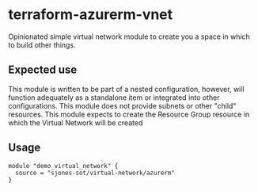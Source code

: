 # terraform-azurerm-vnet

Opinionated simple virtual network module to create you a space in which to build other things.

## Expected use
This module is written to be part of a nested configuration, however, will function adequately as a standalone item or integrated into other configurations.
This module does not provide subnets or other "child" resources.
This module expects to create the Resource Group resource in which the Virtual Network will be created

## Usage
```hcl-terraform
module "demo_virtual_network" {
  source = "sjones-sot/virtual-network/azurerm"
}
``` 
